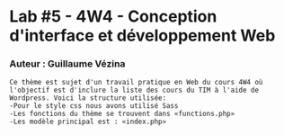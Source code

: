 # Lab #5 - 4W4 - Conception d'interface et développement Web
### Auteur : Guillaume Vézina

```
Ce thème est sujet d'un travail pratique en Web du cours 4W4 où l'objectif est d'inclure la liste des cours du TIM à l'aide de Wordpress. Voici la structure utilisée:
-Pour le style css nous avons utilisé Sass
-Les fonctions du thème se trouvent dans «functions.php»
-Les modèle principal est : «index.php»
